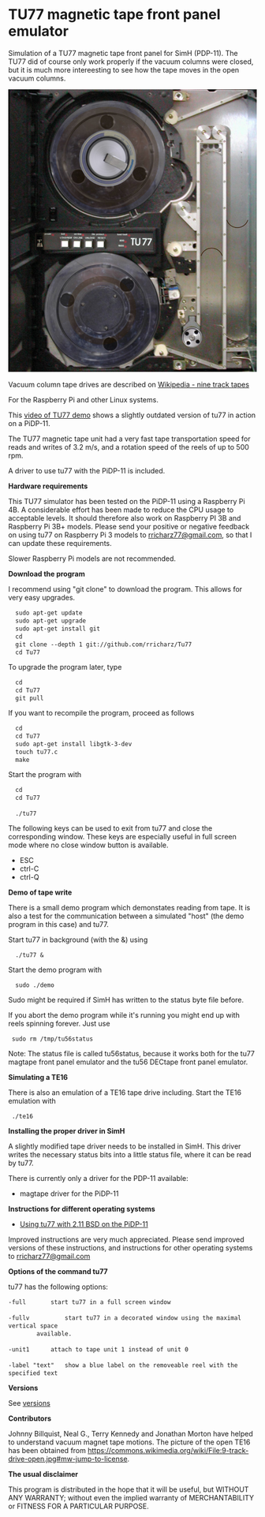 # TU77 magnetic tape front panel emulator

Simulation of a TU77 magnetic tape front panel for SimH (PDP-11).
The TU77 did of course only work properly if the vacuum columns were closed, but it is much
more intereesting to see how the tape moves in the open vacuum columns.

![tu77 front panel](front.jpg?raw=true "tu77 front panel")

Vacuum column tape drives are described on
[Wikipedia - nine track tapes](https://en.wikipedia.org/wiki/9_track_tape)

For the Raspberry Pi and other Linux systems.

This [video of TU77 demo](https://youtu.be/Ye_s0w6C970) shows a slightly outdated version
of tu77 in action on a PiDP-11.

The TU77 magnetic tape unit had a very fast tape transportation speed for reads and writes of
3.2 m/s, and a rotation speed of the reels of up to 500 rpm.

A driver to use tu77 with the PiDP-11 is included.

**Hardware requirements**

This TU77 simulator has been tested on the PiDP-11 using a Raspberry Pi 4B.
A considerable effort has been made to reduce the CPU usage to acceptable levels. It
should therefore also work on Raspberry PI 3B  and Raspberry Pi 3B+ models. Please send
your positive or negative feedback on using tu77 on Raspberry Pi 3 models to
rricharz77@gmail.com, so that I can update these requirements.

Slower Raspberry Pi models are not recommended.


**Download the program**

I recommend using "git clone" to download the program. This allows for very easy upgrades.

```
  sudo apt-get update
  sudo apt-get upgrade
  sudo apt-get install git
  cd
  git clone --depth 1 git://github.com/rricharz/Tu77
  cd Tu77
```

To upgrade the program later, type

```
  cd
  cd Tu77
  git pull
```

If you want to recompile the program, proceed as follows

```
  cd
  cd Tu77
  sudo apt-get install libgtk-3-dev
  touch tu77.c
  make
```

Start the program with

```
  cd
  cd Tu77
  
  ./tu77
```

The following keys can be used to exit from tu77 and close the corresponding window. These keys are
especially useful in full screen mode where no close window button is available.

 - ESC
 - ctrl-C
 - ctrl-Q

**Demo of tape write**

There is a small demo program which demonstates reading from tape. It is also
a test for the communication between a simulated "host" (the demo program in this case)
and tu77.

Start tu77 in background (with the &) using

```
  ./tu77 &
```
 
Start the demo program with

```
  sudo ./demo
```
 
Sudo might be required if SimH has written to the status byte file before.

If you abort the demo program while it's running you might end up with reels spinning forever. Just use

```
 sudo rm /tmp/tu56status
```

Note: The status file is called tu56status, because it works both for the tu77 magtape
front panel emulator and the tu56 DECtape front panel emulator.

**Simulating a TE16**

There is also an emulation of a TE16 tape drive including. Start the TE16 emulation with

```
 ./te16
```


**Installing the proper driver in SimH**

A slightly modified tape driver needs to be installed in SimH. This driver writes the necessary
status bits into a little status file, where it can be read by tu77.

There is currently only a driver for the PDP-11 available:

 - magtape driver for the PiDP-11

**Instructions for different operating systems**

 - [Using tu77 with 2.11 BSD on the PiDP-11](bsd.txt)

Improved instructions are very much appreciated. Please send improved versions of these
instructions, and instructions for other operating systems to rricharz77@gmail.com

**Options of the command tu77**

tu77 has the following options:

	-full		start tu77 in a full screen window
                        
	-fullv          start tu77 in a decorated window using the maximal vertical space
			available.

	-unit1		attach to tape unit 1 instead of unit 0

	-label "text"	show a blue label on the removeable reel with the specified text


**Versions**

See [versions](versions.txt)


**Contributors**

Johnny Billquist, Neal G., Terry Kennedy and Jonathan Morton have helped to understand
vacuum magnet tape motions. The picture of the open TE16 has been obtained from
https://commons.wikimedia.org/wiki/File:9-track-drive-open.jpg#mw-jump-to-license.


**The usual disclaimer**

This program is distributed in the hope that it will be useful,
but WITHOUT ANY WARRANTY; without even the implied warranty of
MERCHANTABILITY or FITNESS FOR A PARTICULAR PURPOSE.
